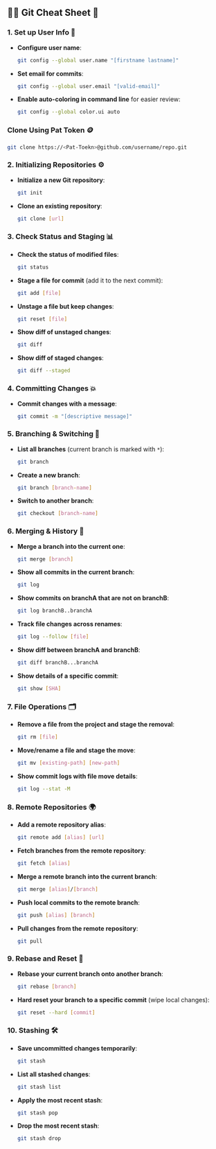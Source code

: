 ## 🧑‍💻 **Git Cheat Sheet** 🚀

### 1. **Set up User Info 📝**

* **Configure user name**:

  ```bash
  git config --global user.name "[firstname lastname]"
  ```
* **Set email for commits**:

  ```bash
  git config --global user.email "[valid-email]"
  ```
* **Enable auto-coloring in command line** for easier review:

  ```bash
  git config --global color.ui auto
  ```
### **Clone Using Pat Token 🪙**
  ```bash
  git clone https://<Pat-Toekn>@github.com/username/repo.git
  ```
  
### 2. **Initializing Repositories ⚙️**

* **Initialize a new Git repository**:

  ```bash
  git init
  ```
* **Clone an existing repository**:

  ```bash
  git clone [url]
  ```

### 3. **Check Status and Staging 📊**

* **Check the status of modified files**:

  ```bash
  git status
  ```
* **Stage a file for commit** (add it to the next commit):

  ```bash
  git add [file]
  ```
* **Unstage a file but keep changes**:

  ```bash
  git reset [file]
  ```
* **Show diff of unstaged changes**:

  ```bash
  git diff
  ```
* **Show diff of staged changes**:

  ```bash
  git diff --staged
  ```

### 4. **Committing Changes 💥**

* **Commit changes with a message**:

  ```bash
  git commit -m "[descriptive message]"
  ```

### 5. **Branching & Switching 📂**

* **List all branches** (current branch is marked with `*`):

  ```bash
  git branch
  ```
* **Create a new branch**:

  ```bash
  git branch [branch-name]
  ```
* **Switch to another branch**:

  ```bash
  git checkout [branch-name]
  ```

### 6. **Merging & History 🔄**

* **Merge a branch into the current one**:

  ```bash
  git merge [branch]
  ```
* **Show all commits in the current branch**:

  ```bash
  git log
  ```
* **Show commits on branchA that are not on branchB**:

  ```bash
  git log branchB..branchA
  ```
* **Track file changes across renames**:

  ```bash
  git log --follow [file]
  ```
* **Show diff between branchA and branchB**:

  ```bash
  git diff branchB...branchA
  ```
* **Show details of a specific commit**:

  ```bash
  git show [SHA]
  ```

### 7. **File Operations 🗂️**

* **Remove a file from the project and stage the removal**:

  ```bash
  git rm [file]
  ```
* **Move/rename a file and stage the move**:

  ```bash
  git mv [existing-path] [new-path]
  ```
* **Show commit logs with file move details**:

  ```bash
  git log --stat -M
  ```

### 8. **Remote Repositories 🌍**

* **Add a remote repository alias**:

  ```bash
  git remote add [alias] [url]
  ```
* **Fetch branches from the remote repository**:

  ```bash
  git fetch [alias]
  ```
* **Merge a remote branch into the current branch**:

  ```bash
  git merge [alias]/[branch]
  ```
* **Push local commits to the remote branch**:

  ```bash
  git push [alias] [branch]
  ```
* **Pull changes from the remote repository**:

  ```bash
  git pull
  ```

### 9. **Rebase and Reset 🔄**

* **Rebase your current branch onto another branch**:

  ```bash
  git rebase [branch]
  ```
* **Hard reset your branch to a specific commit** (wipe local changes):

  ```bash
  git reset --hard [commit]
  ```

### 10. **Stashing 🛠️**

* **Save uncommitted changes temporarily**:

  ```bash
  git stash
  ```
* **List all stashed changes**:

  ```bash
  git stash list
  ```
* **Apply the most recent stash**:

  ```bash
  git stash pop
  ```
* **Drop the most recent stash**:

  ```bash
  git stash drop
  ```
